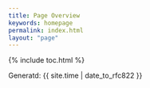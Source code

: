 ```yaml
---
title: Page Overview
keywords: homepage
permalink: index.html
layout: "page"
---
```


{% include toc.html %}






Generatd: {{ site.time | date_to_rfc822 }}